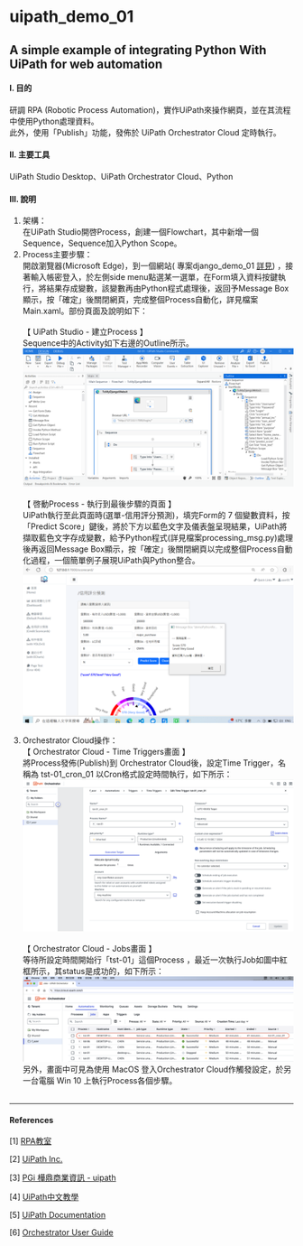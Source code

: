 # **uipath_demo_01**

## **A simple example of integrating Python With UiPath for web automation**

#### **Ⅰ. 目的** 
研調 RPA (Robotic Process Automation)，實作UiPath來操作網頁，並在其流程中使用Python處理資料。<br>
此外，使用「Publish」功能，發佈於 UiPath Orchestrator Cloud 定時執行。 

#### **Ⅱ. 主要工具**
UiPath Studio Desktop、UiPath Orchestrator Cloud、Python

#### **Ⅲ. 說明**
1. 架構：<br>
在UiPath Studio開啓Process，創建一個Flowchart，其中新增一個Sequence，Sequence加入Python Scope。<br>
2. Process主要步驟：<br>
開啟瀏覽器(Microsoft Edge)，到一個網站( 專案django_demo_01 [詳見](<https://github.com/qinglian1105>)) ，接著輸入帳密登入，於左側side menu點選某一選單，在Form填入資料按鍵執行，將結果存成變數，該變數再由Python程式處理後，返回予Message Box顯示，按「確定」後關閉網頁，完成整個Process自動化，詳見檔案Main.xaml。部份頁面及說明如下：<br><br> 
【 UiPath Studio - 建立Process 】<br>
Sequence中的Activity如下右邊的Outline所示。<br>
![avatar](./README_png/page_uipath.png)<br><br>
【 啓動Process - 執行到最後步驟的頁面 】<br>
UiPath執行至此頁面時(選單-信用評分預測)，填完Form的 7 個變數資料，按「Predict Score」鍵後，將於下方以藍色文字及儀表盤呈現結果，UiPath將擷取藍色文字存成變數，給予Python程式(詳見檔案processing_msg.py)處理後再返回Message Box顯示，按「確定」後關閉網頁以完成整個Process自動化過程，一個簡單例子展現UiPath與Python整合。<br>
![avatar](./README_png/page_results.png)<br><br>
3. Orchestrator Cloud操作：<br>
【 Orchestrator Cloud - Time Triggers畫面 】<br>
將Process發佈(Publish)到 Orchestrator Cloud後，設定Time Trigger，名稱為 tst-01_cron_01 以Cron格式設定時間執行，如下所示：<br>
![avatar](./README_png/page_cron_setting.png)<br><br>
【 Orchestrator Cloud - Jobs畫面 】<br>
等待所設定時間開始行「tst-01」這個Process ，最近一次執行Job如圖中紅框所示，其status是成功的，如下所示：<br>
![avatar](./README_png/page_job_successful.png)<br>
另外，畫面中可見為使用 MacOS 登入Orchestrator Cloud作觸發設定，於另一台電腦 Win 10 上執行Process各個步驟。<br><br>

---

#### **References**

[1] [RPA教室](<https://www.youtube.com/@RPA-Class>)

[2] [UiPath Inc.](<https://www.uipath.com/>)

[3] [PGi 樺鼎商業資訊 - uipath](<https://www.perform-global.com/product/uipath>)

[4] [UiPath中文教學](<https://www.youtube.com/watch?v=IL4lsZX9LqI&list=PLBHK5akT2cACpRygEIjbpZtLF50bjrdep&index=2>)

[5] [UiPath Documentation](<https://docs.uipath.com/activities/other/latest/developer/python-scope>)

[6] [Orchestrator User Guide](<https://docs.uipath.com/orchestrator/automation-cloud/latest/user-guide/introduction>)